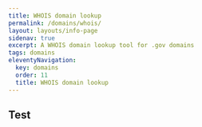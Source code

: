 ```yaml
---
title: WHOIS domain lookup
permalink: /domains/whois/
layout: layouts/info-page
sidenav: true
excerpt: A WHOIS domain lookup tool for .gov domains
tags: domains
eleventyNavigation:
  key: domains
  order: 11
  title: WHOIS domain lookup
---
```


## Test

